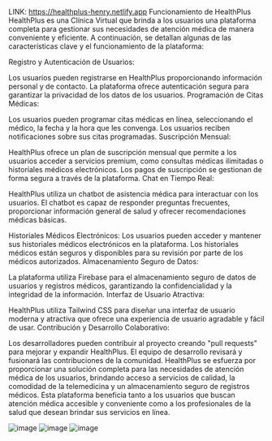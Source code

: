 LINK: https://healthplus-henry.netlify.app Funcionamiento de HealthPlus HealthPlus es una Clínica Virtual que brinda a los usuarios una plataforma completa para gestionar sus necesidades de atención médica de manera conveniente y eficiente. A continuación, se detallan algunas de las características clave y el funcionamiento de la plataforma:

Registro y Autenticación de Usuarios:

Los usuarios pueden registrarse en HealthPlus proporcionando información personal y de contacto. La plataforma ofrece autenticación segura para garantizar la privacidad de los datos de los usuarios. Programación de Citas Médicas:

Los usuarios pueden programar citas médicas en línea, seleccionando el médico, la fecha y la hora que les convenga. Los usuarios reciben notificaciones sobre sus citas programadas. Suscripción Mensual:

HealthPlus ofrece un plan de suscripción mensual que permite a los usuarios acceder a servicios premium, como consultas médicas ilimitadas o historiales médicos electrónicos. Los pagos de suscripción se gestionan de forma segura a través de la plataforma. Chat en Tiempo Real:

HealthPlus utiliza un chatbot de asistencia médica para interactuar con los usuarios. El chatbot es capaz de responder preguntas frecuentes, proporcionar información general de salud y ofrecer recomendaciones médicas básicas.

Historiales Médicos Electrónicos: Los usuarios pueden acceder y mantener sus historiales médicos electrónicos en la plataforma. Los historiales médicos están seguros y disponibles para su revisión por parte de los médicos autorizados. Almacenamiento Seguro de Datos:

La plataforma utiliza Firebase para el almacenamiento seguro de datos de usuarios y registros médicos, garantizando la confidencialidad y la integridad de la información. Interfaz de Usuario Atractiva:

HealthPlus utiliza Tailwind CSS para diseñar una interfaz de usuario moderna y atractiva que ofrece una experiencia de usuario agradable y fácil de usar. Contribución y Desarrollo Colaborativo:

Los desarrolladores pueden contribuir al proyecto creando "pull requests" para mejorar y expandir HealthPlus. El equipo de desarrollo revisará y fusionará las contribuciones de la comunidad. HealthPlus se esfuerza por proporcionar una solución completa para las necesidades de atención médica de los usuarios, brindando acceso a servicios de calidad, la comodidad de la telemedicina y un almacenamiento seguro de registros médicos. Esta plataforma beneficia tanto a los usuarios que buscan atención médica accesible y conveniente como a los profesionales de la salud que desean brindar sus servicios en línea.


![image](https://github.com/JornabeDV/PF-HealthPlus/assets/103864663/6d5cb8ab-153f-474c-94a4-2c02014506df)
![image](https://github.com/JornabeDV/PF-HealthPlus/assets/103864663/7d003aff-5655-45e3-beec-7e5fbb23a010)
![image](https://github.com/JornabeDV/PF-HealthPlus/assets/103864663/69a337a0-3d30-4e18-8263-583a94570f11)

